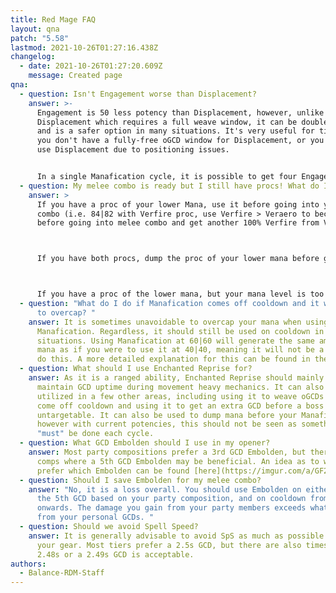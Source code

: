 ```yaml
---
title: Red Mage FAQ
layout: qna
patch: "5.58"
lastmod: 2021-10-26T01:27:16.438Z
changelog:
  - date: 2021-10-26T01:27:20.609Z
    message: Created page
qna:
  - question: Isn't Engagement worse than Displacement?
    answer: >-
      Engagement is 50 less potency than Displacement, however, unlike
      Displacement which requires a full weave window, it can be double weaved
      and is a safer option in many situations. It's very useful for times where
      you don't have a fully-free oGCD window for Displacement, or you cannot
      use Displacement due to positioning issues. 


      In a single Manafication cycle, it is possible to get four Engagements, as opposed to only three Displacements. This means that by exclusively using Engagement on cooldown, you will get an equal potency value to if you were to use three Displacements. You can also use this philosophy to alternate between the two, which can result in a potency gain over either aforementioned option.
  - question: My melee combo is ready but I still have procs! What do I do?
    answer: >
      If you have a proc of your lower Mana, use it before going into your melee
      combo (i.e. 84|82 with Verfire proc, use Verfire > Veraero to become 95|91
      before going into melee combo and get another 100% Verfire from Verflare).



      If you have both procs, dump the proc of your lower mana before going into your melee combo (i.e. 80|85 with both procs, use Verstone > Verthunder to become 89|96 before going into melee combo and get another 100% Verstone from Verholy).



      If you have a proc of the lower mana, but your mana level is too high to avoid excessive overcap (i.e. 99/97 with Verfire proc), you can use Acceleration to force a proc of the higher mana, as long as it won't cause you to imbalance.
  - question: "What do I do if Manafication comes off cooldown and it will cause me
      to overcap? "
    answer: It is sometimes unavoidable to overcap your mana when using
      Manafication. Regardless, it should still be used on cooldown in most
      situations. Using Manafication at 60|60 will generate the same amount of
      mana as if you were to use it at 40|40, meaning it will not be a loss to
      do this. A more detailed explanation for this can be found in the guide.
  - question: What should I use Enchanted Reprise for?
    answer: As it is a ranged ability, Enchanted Reprise should mainly be used to
      maintain GCD uptime during movement heavy mechanics. It can also be
      utilized in a few other areas, including using it to weave oGCDs as they
      come off cooldown and using it to get an extra GCD before a boss becomes
      untargetable. It can also be used to dump mana before your Manafication,
      however with current potencies, this should not be seen as something that
      "must" be done each cycle.
  - question: What GCD Embolden should I use in my opener?
    answer: Most party compositions prefer a 3rd GCD Embolden, but there are some
      comps where a 5th GCD Embolden may be beneficial. An idea as to which jobs
      prefer which Embolden can be found [here](https://imgur.com/a/GF2vpvT).
  - question: Should I save Embolden for my melee combo?
    answer: "No, it is a loss overall. You should use Embolden on either the 3rd or
      the 5th GCD based on your party composition, and on cooldown from there
      onwards. The damage you gain from your party members exceeds what you gain
      from your personal GCDs. "
  - question: Should we avoid Spell Speed?
    answer: It is generally advisable to avoid SpS as much as possible when choosing
      your gear. Most tiers prefer a 2.5s GCD, but there are also times where a
      2.48s or a 2.49s GCD is acceptable.
authors:
  - Balance-RDM-Staff
---
```


